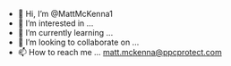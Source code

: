 - 👋 Hi, I’m @MattMcKenna1
- 👀 I’m interested in ... 
- 🌱 I’m currently learning ...
- 💞️ I’m looking to collaborate on ...
- 📫 How to reach me ... matt.mckenna@ppcprotect.com

<!---
MattMcKenna1/MattMcKenna1 is a ✨ special ✨ repository because its `README.md` (this file) appears on your GitHub profile.
You can click the Preview link to take a look at your changes.
--->

